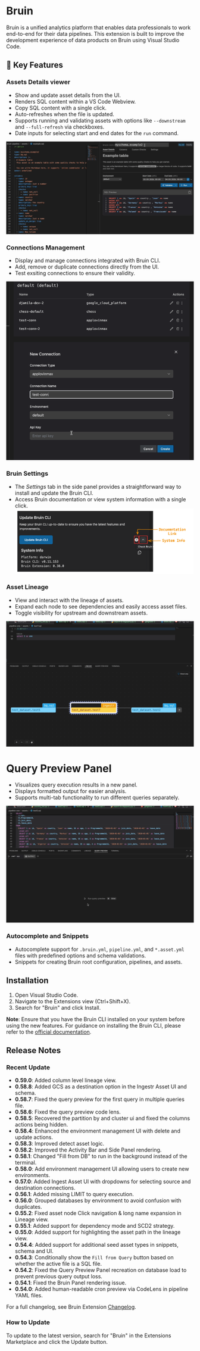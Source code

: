 # Bruin

Bruin is a unified analytics platform that enables data professionals to work end-to-end for their data pipelines. This extension is built to improve the development experience of data products on Bruin using Visual Studio Code.

## 🚀 Key Features

### Assets Details viewer
- Show and update asset details from the UI.
- Renders SQL content within a VS Code Webview.
- Copy SQL content with a single click.
- Auto-refreshes when the file is updated.
- Supports running and validating assets with options like `--downstream` and `--full-refresh` via checkboxes.
- Date inputs for selecting start and end dates for the `run` command.


![GIF of Asset Details Panel](https://github.com/bruin-data/bruin-vscode/blob/main/screenshots/asset-details-tab-new.gif?raw=true)

### Connections Management
- Display and manage connections integrated with Bruin CLI.
- Add, remove or duplicate connections directly from the UI.
- Test exsiting connections to ensure their validity.

![GIF of Connection Manager](https://github.com/bruin-data/bruin-vscode/blob/main/screenshots/manage-connections.gif?raw=true)

### Bruin Settings
- The *Settings* tab in the side panel provides a straightforward way to install and update the Bruin CLI.
- Access Bruin documentation or view system information with a single click.
![Screenshot of Settings Tab](https://github.com/bruin-data/bruin-vscode/blob/main/screenshots/bruin-settings.png?raw=true)

### Asset Lineage
- View and interact with the lineage of assets.
- Expand each node to see dependencies and easily access asset files.
- Toggle visibility for upstream and downstream assets.

![GIF of Lineage Panel](https://github.com/bruin-data/bruin-vscode/blob/main/screenshots/lineage-panel-with-options.gif?raw=true)

# Query Preview Panel
- Visualizes query execution results in a new panel.
- Displays formatted output for easier analysis.
- Supports multi-tab functionality to run different queries separately.

![GIF of Lineage Panel](https://github.com/bruin-data/bruin-vscode/blob/main/screenshots/query-preview-options.gif?raw=true)

### Autocomplete and Snippets
- Autocomplete support for `.bruin.yml`, `pipeline.yml`, and `*.asset.yml` files with predefined options and schema validations.
- Snippets for creating Bruin root configuration, pipelines, and assets.

## Installation

1. Open Visual Studio Code.
2. Navigate to the Extensions view (Ctrl+Shift+X).
3. Search for "Bruin" and click Install.

**Note**: Ensure that you have the Bruin CLI installed on your system before using the new features. For guidance on installing the Bruin CLI, please refer to the [official documentation](https://github.com/bruin-data/bruin).

## Release Notes
### Recent Update
- **0.59.0**: Added column level lineage view.
- **0.58.8**: Added GCS as a destination option in the Ingestr Asset UI and schema.
- **0.58.7**: Fixed the query preview for the first query in multiple queries file.
- **0.58.6**: Fixed the query preview code lens. 
- **0.58.5**: Recovered the partition by and cluster ui and fixed the columns actions being hidden.
- **0.58.4**: Enhanced the environment management UI with delete and update actions.
- **0.58.3**: Improved detect asset logic.
- **0.58.2**: Improved the Activity Bar and Side Panel rendering.
- **0.58.1**: Changed "Fill from DB" to run in the background instead of the terminal.
- **0.58.0**: Add environment management UI allowing users to create new environments.
- **0.57.0**: Added Ingest Asset UI with dropdowns for selecting source and destination connections.
- **0.56.1**: Added missing LIMIT to query execution.
- **0.56.0**: Grouped databases by environment to avoid confusion with duplicates.
- **0.55.2**: Fixed asset node Click navigation & long name expansion in Lineage view.
- **0.55.1**: Added support for dependency mode and SCD2 strategy.
- **0.55.0**: Added support for highlighting the asset path in the lineage view.
- **0.54.4**: Added support for additional seed asset types in snippets, schema and UI.
- **0.54.3**: Conditionally show the `Fill from Query` button based on whether the active file is a SQL file.
- **0.54.2**: Fixed the Query Preview Panel recreation on database load to prevent previous query output loss.
- **0.54.1**: Fixed the Bruin Panel rendering issue.
- **0.54.0**: Added human-readable cron preview via CodeLens in pipeline YAML files.

For a full changelog, see Bruin Extension [Changelog](https://marketplace.visualstudio.com/items/bruin.bruin/changelog).

### How to Update

To update to the latest version, search for "Bruin" in the Extensions Marketplace and click the Update button.
